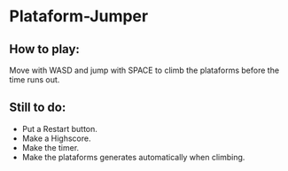 # Plataform-Jumper

## How to play:
Move with WASD and jump with SPACE to climb the plataforms before the time runs out.

## Still to do:
* Put a Restart button.
* Make  a Highscore.
* Make the timer.
* Make the plataforms generates automatically when climbing.
